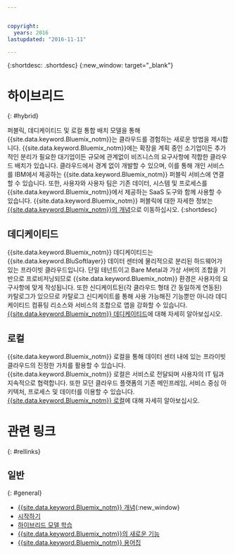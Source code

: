 ```yaml
---


copyright:
  years: 2016
lastupdated: "2016-11-11"

---
```


{:shortdesc: .shortdesc}
{:new_window: target="_blank"}

# 하이브리드
{: #hybrid}


퍼블릭, 데디케이티드 및 로컬 통합 배치 모델을 통해 {{site.data.keyword.Bluemix_notm}}는 클라우드를 경험하는 새로운 방법을 제시합니다. {{site.data.keyword.Bluemix_notm}}에는 확장을 계획 중인 소기업이든 추가적인 분리가 필요한 대기업이든 규모에 관계없이 비즈니스의 요구사항에 적합한 클라우드 배치가 있습니다. 클라우드에서 경계 없이 개발할 수 있으며, 이를 통해 개인 서비스를 IBM에서 제공하는 {{site.data.keyword.Bluemix_notm}} 퍼블릭 서비스에 연결할 수 있습니다.
또한, 사용자와 사용자 팀은 기존 데이터, 시스템 및 프로세스를 {{site.data.keyword.Bluemix_notm}}에서 제공하는 SaaS 도구와 함께 사용할 수 있습니다.
{{site.data.keyword.Bluemix_notm}} 퍼블릭에 대한 자세한 정보는 [{{site.data.keyword.Bluemix_notm}}의 개념](/docs/overview/whatisbluemix.html)으로 이동하십시오.
{:shortdesc}

## 데디케이티드

{{site.data.keyword.Bluemix_notm}} 데디케이티드는 {{site.data.keyword.BluSoftlayer}} 데이터 센터에 물리적으로 분리된 하드웨어가 있는 프라이빗 클라우드입니다. 단일 테넌트이고 Bare Metal과 가상 서버의 조합을 기반으로 프로비저닝되므로 {{site.data.keyword.Bluemix_notm}} 환경은 사용자의 요구사항에 맞게 작성됩니다. 또한 신디케이트된(각 클라우드 형태 간 동일하게 연동된) 카탈로그가 있으므로 카탈로그 신디케이트를 통해 사용 가능해진 기능뿐만 아니라 데디케이티드 컴퓨팅 리소스와 서비스의 조합으로 앱을 강화할 수 있습니다. [{{site.data.keyword.Bluemix_notm}} 데디케이티드](/docs/dedicated/index.html)에 대해 자세히 알아보십시오.

## 로컬

{{site.data.keyword.Bluemix_notm}} 로컬을 통해 데이터 센터 내에 있는 프라이빗 클라우드의 진정한 가치를 활용할 수 있습니다. {{site.data.keyword.Bluemix_notm}} 로컬은 서비스로 전달되며 사용자의 IT 팀과 지속적으로 협력합니다. 또한 모던 클라우드 플랫폼의 기존 메인프레임, 서비스 중심 아키텍처, 프로세스 및 데이터를 이용할 수 있습니다. [{{site.data.keyword.Bluemix_notm}} 로컬](/docs/local/index.html)에 대해 자세히 알아보십시오.

# 관련 링크
{: #rellinks}
## 일반
{: #general}
* [{{site.data.keyword.Bluemix_notm}} 개념](http://www.ibm.com/cloud-computing/bluemix/what-is-bluemix/){:new_window}
* [시작하기](http://www.ibm.com/cloud-computing/bluemix/getting-started/)
* [하이브리드 모델 학습](http://www.ibm.com/cloud-computing/bluemix/hybrid/)
* [{{site.data.keyword.Bluemix_notm}}의 새로운 기능](/docs/whatsnew/index.html)
* [{{site.data.keyword.Bluemix_notm}} 용어집](/docs/overview/glossary/index.html)
